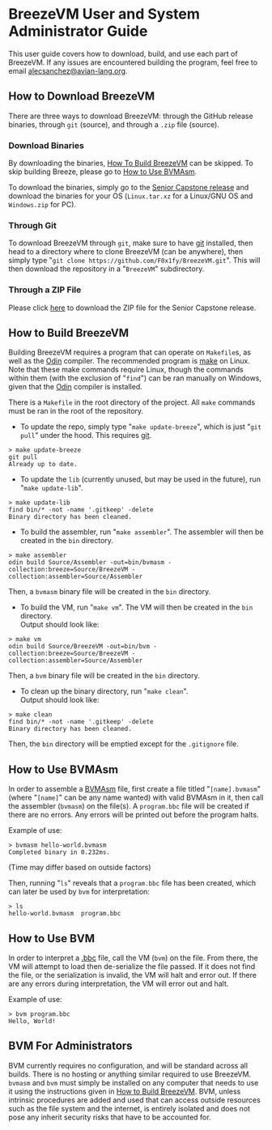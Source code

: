 # BreezeVM User and System Administrator Guide
This user guide covers how to download, build, and use each part of BreezeVM. If any issues are encountered building the program, feel free to email [alecsanchez@avian-lang.org](mailto:alecsanchez@avian-lang.org).

## How to Download BreezeVM
There are three ways to download BreezeVM: through the GitHub release binaries, through `git` (source), and through a `.zip` file (source).

### Download Binaries
By downloading the binaries, [How To Build BreezeVM](#how-to-build-breezevm) can be skipped. To skip building Breeze, please go to [How to Use BVMAsm](#how-to-use-bvmasm).

To download the binaries, simply go to the [Senior Capstone release](https://github.com/F0x1fy/BreezeVM/releases/tag/capstone) and download the binaries for your OS (`Linux.tar.xz` for a Linux/GNU OS and `Windows.zip` for PC).

### Through Git
To download BreezeVM through `git`, make sure to have [git](https://git-scm.com/) installed, then head to a directory where to clone BreezeVM (can be anywhere), then simply type "`git clone https://github.com/F0x1fy/BreezeVM.git`". This will then download the repository in a "`BreezeVM`" subdirectory.

### Through a ZIP File
Please click [here](https://github.com/F0x1fy/BreezeVM/releases/download/capstone/BreezeVM-Source.zip) to download the ZIP file for the Senior Capstone release.

## How to Build BreezeVM
Building BreezeVM requires a program that can operate on `Makefile`s, as well as the [Odin](http://odin-lang.org/) compiler. The recommended program is [make](https://www.gnu.org/software/make/) on Linux. Note that these make commands require Linux, though the commands within them (with the exclusion of "`find`") can be ran manually on Windows, given that the [Odin](http://odin-lang.org/) compiler is installed.

There is a `Makefile` in the root directory of the project. All `make` commands must be ran in the root of the repository.

* To update the repo, simply type "`make update-breeze`", which is just "`git pull`" under the hood. This requires [git](https://git-scm.com/).

```
> make update-breeze
git pull
Already up to date.
```

* To update the `lib` (currently unused, but may be used in the future), run "`make update-lib`".

```
> make update-lib
find bin/* -not -name '.gitkeep' -delete
Binary directory has been cleaned.
```

* To build the assembler, run "`make assembler`". The assembler will then be created in the `bin` directory.

```
> make assembler
odin build Source/Assembler -out=bin/bvmasm -collection:breeze=Source/BreezeVM -collection:assembler=Source/Assembler
```

Then, a `bvmasm` binary file will be created in the `bin` directory.

* To build the VM, run "`make vm`". The VM will then be created in the `bin` directory.<br />Output should look like:

```
> make vm
odin build Source/BreezeVM -out=bin/bvm -collection:breeze=Source/BreezeVM -collection:assembler=Source/Assembler
```

Then, a `bvm` binary file will be created in the `bin` directory.

* To clean up the binary directory, run "`make clean`".<br />Output should look like:
```
> make clean
find bin/* -not -name '.gitkeep' -delete
Binary directory has been cleaned.
```

Then, the `bin` directory will be emptied except for the `.gitignore` file.

## How to Use BVMAsm
In order to assemble a [BVMAsm](#what-is-breezevm) file, first create a file titled "`[name].bvmasm`" (where "`[name]`" can be any name wanted) with valid BVMAsm in it, then call the assembler (`bvmasm`) on the file(s). A `program.bbc` file will be created if there are no errors. Any errors will be printed out before the program halts.

Example of use:
```
> bvmasm hello-world.bvmasm
Completed binary in 0.232ms.
```
(Time may differ based on outside factors)

Then, running "`ls`" reveals that a `program.bbc` file has been created, which can later be used by `bvm` for interpretation:
```
> ls
hello-world.bvmasm  program.bbc
```

## How to Use BVM
In order to interpret a [.bbc](#what-is-breezevm) file, call the VM (`bvm`) on the file. From there, the VM will attempt to load then de-serialize the file passed. If it does not find the file, or the serialization is invalid, the VM will halt and error out. If there are any errors during interpretation, the VM will error out and halt.

Example of use:
```
> bvm program.bbc
Hello, World!
```

## BVM For Administrators
BVM currently requires no configuration, and will be standard across all builds. There is no hosting or anything similar required to use BreezeVM. `bvmasm` and `bvm` must simply be installed on any computer that needs to use it using the instructions given in [How to Build BreezeVM](#how-to-build-breezevm). BVM, unless intrinsic procedures are added and used that can access outside resources such as the file system and the internet, is entirely isolated and does not pose any inherit security risks that have to be accounted for.
